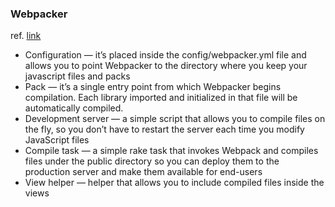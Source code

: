 ### Webpacker
ref. [link](https://blog.appsignal.com/2021/02/17/using-webpacker-in-your-ruby-on-rails-app-deep-dive.html)

 - Configuration — it’s placed inside the config/webpacker.yml file and allows you to point Webpacker to the directory where you keep your javascript files and packs
 - Pack — it’s a single entry point from which Webpacker begins compilation. Each library imported and initialized in that file will be automatically compiled.
 - Development server — a simple script that allows you to compile files on the fly, so you don’t have to restart the server each time you modify JavaScript files
 - Compile task — a simple rake task that invokes Webpack and compiles files under the public directory so you can deploy them to the production server and make them available for end-users
 - View helper — helper that allows you to include compiled files inside the views
